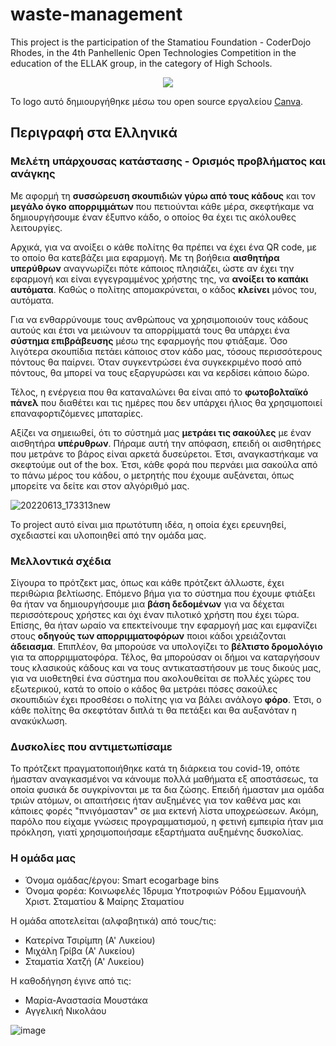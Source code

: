# waste-management
This project is the participation of the Stamatiou Foundation - CoderDojo Rhodes, in the 4th Panhellenic Open Technologies Competition in the education of the ELLAK group, in the category of High Schools.

<p align="center">
<img src="https://user-images.githubusercontent.com/28193137/166155369-b5f00b03-67f6-472f-b2cd-b184261acdf1.png" />
</p>

Το logo αυτό δημιουργήθηκε μέσω του open source εργαλείου [Canva](https://www.canva.com/).

## Περιγραφή στα Ελληνικά

### Μελέτη υπάρχουσας κατάστασης - Ορισμός προβλήματος και ανάγκης

Με αφορμή τη **συσσώρευση σκουπιδιών γύρω από τους κάδους** και τον **μεγάλο όγκο απορριμμάτων** που πετιούνται κάθε μέρα, σκεφτήκαμε να δημιουργήσουμε έναν έξυπνο κάδο, ο οποίος θα έχει τις ακόλουθες λειτουργίες.

Αρχικά, για να ανοίξει ο κάθε πολίτης θα πρέπει να έχει ένα QR code, με το οποίο θα κατεβάζει μια εφαρμογή. Με τη βοήθεια **αισθητήρα υπερύθρων** αναγνωρίζει πότε κάποιος πλησιάζει, ώστε αν έχει την εφαρμογή και είναι εγγεγραμμένος χρήστης της, να **ανοίξει το καπάκι αυτόματα**. Καθώς ο πολίτης απομακρύνεται, ο κάδος **κλείνει** μόνος του, αυτόματα.

Για να ενθαρρύνουμε τους ανθρώπους να χρησιμοποιούν τους κάδους αυτούς και έτσι να μειώνουν τα απορρίμματά τους θα υπάρχει ένα **σύστημα επιβράβευσης** μέσω της εφαρμογής που φτιάξαμε. Όσο λιγότερα σκουπίδια πετάει κάποιος στον κάδο μας, τόσους περισσότερους πόντους θα παίρνει. Όταν συγκεντρώσει ένα συγκεκριμένο ποσό από πόντους, θα μπορεί να τους εξαργυρώσει και να κερδίσει κάποιο δώρο.

Τέλος, η ενέργεια που θα καταναλώνει θα είναι από το **φωτοβολταϊκό πάνελ** που διαθέτει και τις ημέρες που δεν υπάρχει ήλιος θα χρησιμοποιεί επαναφορτιζόμενες μπαταρίες.

Αξίζει να σημειωθεί, ότι το σύστημά μας **μετράει τις σακούλες** με έναν αισθητήρα **υπέρυθρων**. Πήραμε αυτή την απόφαση, επειδή οι αισθητήρες που μετράνε το βάρος είναι αρκετά δυσεύρετοι. Έτσι, αναγκαστήκαμε να σκεφτούμε out of the box. Έτσι, κάθε φορά που περνάει μια σακούλα από το πάνω μέρος του κάδου, ο μετρητής που έχουμε αυξάνεται, όπως μπορείτε να δείτε και στον αλγόριθμό μας.

![20220613_173313new](https://user-images.githubusercontent.com/28193137/173515617-a2d5ec53-6117-4f72-91f5-ad8621ff0209.jpg)

Το project αυτό είναι μια πρωτότυπη ιδέα, η οποία έχει ερευνηθεί, σχεδιαστεί και υλοποιηθεί από την ομάδα μας.

### Μελλοντικά σχέδια

Σίγουρα το πρότζεκτ μας, όπως και κάθε πρότζεκτ άλλωστε, έχει περιθώρια βελτίωσης. Επόμενο βήμα για το σύστημα που έχουμε φτιάξει θα ήταν να δημιουργήσουμε μια **βάση δεδομένων** για να δέχεται περισσότερους χρήστες και όχι έναν πιλοτικό χρήστη που έχει τώρα. Επίσης, θα ήταν ωραίο να επεκτείνουμε την εφαρμογή μας και εμφανίζει στους **οδηγούς των απορριμματοφόρων** ποιοι κάδοι χρειάζονται **άδειασμα**. Επιπλέον, θα μπορούσε να υπολογίζει το **βέλτιστο δρομολόγιο** για τα απορριμματοφόρα. Τέλος, θα μπορούσαν οι δήμοι να καταργήσουν τους κλασικούς κάδους και να τους αντικαταστήσουν με τους δικούς μας, για να υιοθετηθεί ένα σύστημα που ακολουθείται σε πολλές χώρες του εξωτερικού, κατά το οποίο ο κάδος θα μετράει πόσες σακούλες σκουπιδιών έχει προσθέσει ο πολίτης για να βάλει ανάλογο **φόρο**. Έτσι, ο κάθε πολίτης θα σκεφτόταν διπλά τι θα πετάξει και θα αυξανόταν η ανακύκλωση.

### Δυσκολίες που αντιμετωπίσαμε

Το πρότζεκτ πραγματοποιήθηκε κατά τη διάρκεια του covid-19, οπότε ήμασταν αναγκασμένοι να κάνουμε πολλά μαθήματα εξ αποστάσεως, τα οποία φυσικά δε συγκρίνονται με τα δια ζώσης. Επειδή ήμασταν μια ομάδα τριών ατόμων, οι απαιτήσεις ήταν αυξημένες για τον καθένα μας και κάποιες φορές "πνιγόμασταν" σε μια εκτενή λίστα υποχρεώσεων. Ακόμη, παρόλο που είχαμε γνώσεις προγραμματισμού, η φετινή εμπειρία ήταν μια πρόκληση, γιατί χρησιμοποιήσαμε εξαρτήματα αυξημένης δυσκολίας.

### Η ομάδα μας

- Όνομα ομάδας/έργου: Smart ecogarbage bins
- Όνομα φορέα: Κοινωφελές Ίδρυμα Υποτροφιών Ρόδου Εμμανουήλ Χριστ. Σταματίου & Μαίρης Σταματίου

Η ομάδα αποτελείται (αλφαβητικά) από τους/τις:
- Κατερίνα Τσιρίμπη (Α' Λυκείου)
- Μιχάλη Γρίβα (Α' Λυκείου)
- Σταματία Χατζή (Α' Λυκείου)

Η καθοδήγηση έγινε από τις:
- Μαρία-Αναστασία Μουστάκα
- Αγγελική Νικολάου

![image](https://user-images.githubusercontent.com/28193137/173515358-6e31f0a9-5e34-44fc-9f78-af29c9ea40db.png)
